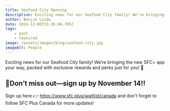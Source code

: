 ```yaml
---
title: Seafood City Opening
description: Exciting news for our Seafood City family! We’re bringing the new SFC+ app your way, packed with exclusive rewards and perks just for you! 🎉
author: Benjie Lindo
date: 2024-12-06T15:26:46.705Z
tags:
    - post
    - featured
image: /assets/images/blog/seafood-city.jpg
imageAlt: People
---
```


Exciting news for our Seafood City family! We’re bringing the new SFC+ app your way, packed with exclusive rewards and perks just for you! 🎉

## 🎊Don’t miss out—sign up by November 14‼️

Sign up here 👉 <a href="https://www.sfc.plus/waitlist/canada" target="_blank"> https://www.sfc.plus/waitlist/canada</a> and don't forget to follow SFC Plus Canada for more updates!